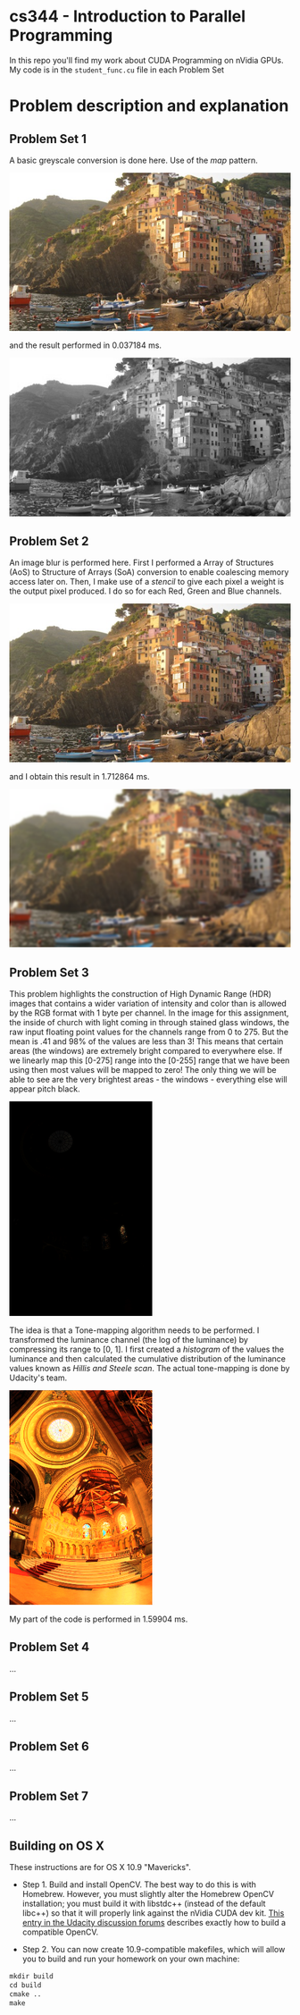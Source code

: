 cs344 - Introduction to Parallel Programming
=====

In this repo you'll find my work about CUDA Programming on nVidia GPUs.
My code is in the ```student_func.cu``` file in each Problem Set

# Problem description and explanation

## Problem Set 1

A basic greyscale conversion is done here. Use of the *map* pattern.

![ScreenShot](Problem-Sets/Problem-Set-1/cinque_terre_small.jpg)

and the result performed in 0.037184 ms.

![ScreenShot](Problem-Sets/Problem-Set-1/result-greyscale.png)


## Problem Set 2

An image blur is performed here. First I performed a Array of Structures (AoS) to Structure of Arrays (SoA) conversion to enable coalescing memory access later on.
Then, I make use of a *stencil* to give each pixel a weight is the output pixel produced. I do so for each Red, Green and Blue channels.

![ScreenShot](Problem-Sets/Problem-Set-2/cinque_terre_small.jpg)

and I obtain this result in 1.712864 ms.

![ScreenShot](Problem-Sets/Problem-Set-2/result.png)

## Problem Set 3

This problem highlights the construction of High Dynamic Range (HDR) images that contains a wider variation of intensity and color than is allowed by the RGB format with 1 byte per channel.
In the image for this assignment, the inside of church with light coming in through stained glass windows, the raw input floating point values for the channels range from 0 to 275.  But the mean is .41 and 98% of the values are less than 3! This means that certain areas (the windows) are extremely bright compared to everywhere else. If we linearly map this [0-275] range into the [0-255] range that we have been using then most values will be mapped to zero! The only thing we will be able to see are the very brightest areas - the windows - everything else will appear pitch black.

![ScreenShot](Problem-Sets/Problem-Set-3/memorial_raw.png)

The idea is that a Tone-mapping algorithm needs to be performed. I transformed the luminance channel (the log of the luminance) by compressing its range to [0, 1]. I first created a *histogram* of the values the luminance and then calculated the cumulative distribution of the luminance values known as *Hillis and Steele scan*. The actual tone-mapping is done by Udacity's team.

![ScreenShot](Problem-Sets/Problem-Set-3/result.png)

My part of the code is performed in 1.59904 ms.

## Problem Set 4

...

## Problem Set 5

...

## Problem Set 6

...

## Problem Set 7

...



## Building on OS X

These instructions are for OS X 10.9 "Mavericks".

* Step 1. Build and install OpenCV. The best way to do this is with
Homebrew. However, you must slightly alter the Homebrew OpenCV
installation; you must build it with libstdc++ (instead of the default
libc++) so that it will properly link against the nVidia CUDA dev kit.
[This entry in the Udacity discussion forums](http://forums.udacity.com/questions/100132476/cuda-55-opencv-247-os-x-maverick-it-doesnt-work) describes exactly how to build a compatible OpenCV.

* Step 2. You can now create 10.9-compatible makefiles, which will allow you to
build and run your homework on your own machine:
```
mkdir build
cd build
cmake ..
make
```
